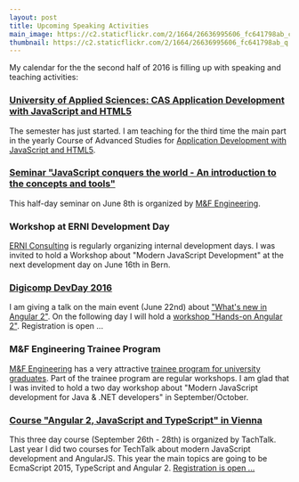 ```yaml
---
layout: post
title: Upcoming Speaking Activities
main_image: https://c2.staticflickr.com/2/1664/26636995606_fc641798ab_c.jpg
thumbnail: https://c2.staticflickr.com/2/1664/26636995606_fc641798ab_q.jpg
---
```


My calendar for the the second half of 2016 is filling up with speaking and teaching activities:

### [University of Applied Sciences: CAS Application Development with JavaScript and HTML5](http://www.ti.bfh.ch/index.php?id=6376)
The semester has just started. I am teaching for the third time the main part in the yearly Course of Advanced Studies for [Application Development with JavaScript and HTML5](http://www.ti.bfh.ch/index.php?id=6376).

### [Seminar "JavaScript conquers the world - An introduction to the concepts and tools"](http://www.m-f.ch/events/event/0/13-javascript/2-javascript-erobert-die-welt)
This half-day seminar on June 8th is organized by [M&F Engineering](http://www.m-f.ch/).

### Workshop at ERNI Development Day
[ERNI Consulting](https://www.erni-consultants.com/en) is regularly organizing internal development days. I was invited to hold a Workshop about "Modern JavaScript Development" at the next development day on June 16th in Bern.


### [Digicomp DevDay 2016](https://www.digicomp.ch/events/softwareentwicklung-events/devday-zuerich-2016)
I am giving a talk on the main event (June 22nd) about ["What's new in Angular 2"](https://www.digicomp.ch/events/softwareentwicklung-events/devday-zuerich-2016#a005700000fom3jAAA). On the following day I will hold a [workshop "Hands-on Angular 2"](https://www.digicomp.ch/weiterbildung/softwareentwicklungs-trainings/web-und-mobile-app-entwicklung/webentwicklung/hands-on-angular-2). Registration is open ...

### M&F Engineering Trainee Program
[M&F Engineering](http://www.m-f.ch/) has a very attractive [trainee program for university graduates](http://www.m-f.ch/kompetenzen#JUMP3). Part of the trainee program are regular workshops. I am glad that I was invited to hold a two day workshop about "Modern JavaScript development for Java & .NET developers" in September/October.

### [Course "Angular 2, JavaScript and TypeScript" in Vienna](http://techtalk.at/trainings/front-end-entwicklung-mit-angular-2-javascript-und-typescript/)
This three day course (September 26th - 28th) is organized by TachTalk. Last year I did two courses for TechTalk about modern JavaScript development and AngularJS. This year the main topics are going to be EcmaScript 2015, TypeScript and Angular 2. [Registration is open ...](http://techtalk.at/trainings/front-end-entwicklung-mit-angular-2-javascript-und-typescript/)
